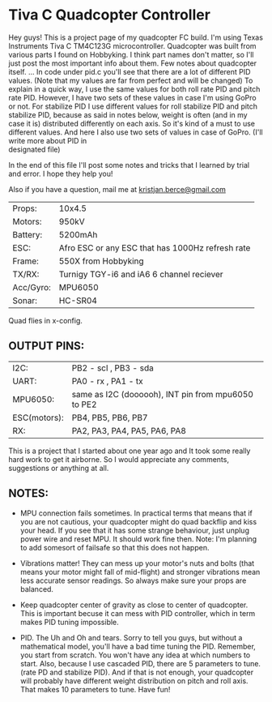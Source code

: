# Tiva C Quadcopter Controller

Hey guys!
This is a project page of my quadcopter FC build. I'm using Texas Instruments Tiva C TM4C123G microcontroller. 
Quadcopter was built from various parts I found on Hobbyking. I think part names don't matter, 
so I'll just post the most important info about them.
Few notes about quadcopter itself. 
... In code under pid.c you'll see that there are a lot of different PID values. (Note that 
    my values are far from perfect and will be changed)
    To explain in a quick way, I use the same values for both roll rate PID and pitch rate PID. However, I have two sets of these
    values in case I'm using GoPro or not. For stabilize PID I use different values for roll stabilize PID and pitch stabilize PID,
    because as said in notes below, weight is often (and in my case it is) distributed differently on each axis. So it's kind of 
    a must to use different values. And here I also use two sets of values in case of GoPro. (I'll write more about PID in        
    designated file)

In the end of this file I'll post some notes and tricks that I learned by trial and error. I hope they help you! 

Also if you have a question, mail me at kristjan.berce@gmail.com

|           |                                                   |       
| --------- | ------------------------------------------------- |  
| Props:    | 10x4.5                                            |
| Motors:   | 950kV                                             |
| Battery:  | 5200mAh                                           |
| ESC:      | Afro ESC or any ESC that has 1000Hz refresh rate  |
| Frame:    | 550X from Hobbyking                               |
| TX/RX:    | Turnigy TGY-i6 and iA6 6 channel reciever         |
| Acc/Gyro: | MPU6050                                           |
| Sonar:    | HC-SR04                                           |

Quad flies in x-config.

## OUTPUT PINS:
|              |                                                    |
| ------------ | -------------------------------------------------- |
| I2C:         | PB2 - scl , PB3 - sda                              |
| UART:        | PA0 - rx , PA1 - tx                                |
| MPU6050:     | same as I2C (doooooh), INT pin from mpu6050 to PE2 |
| ESC(motors): | PB4, PB5, PB6, PB7                                 |
| RX:          | PA2, PA3, PA4, PA5, PA6, PA8                       |

This is a project that I started about one year ago and It took some really hard work to get it airborne. 
So I would appreciate any comments, suggestions or anything at all.

## NOTES:
- MPU connection fails sometimes. In practical terms that means that if you are not cautious, your quadcopter might do quad   backflip and kiss your head. If you see that it has some strange behaviour, just unplug power wire and reset MPU. It should work fine then. Note: I'm planning to add somesort of failsafe so that this does not happen.

- Vibrations matter! They can mess up your motor's nuts and bolts (that means your motor might fall of mid-flight) and stronger vibrations mean less accurate sensor readings. So always make sure your props are balanced.

- Keep quadcopter center of gravity as close to center of quadcopter. This is important becuse it can mess with PID controller, which in term makes PID tuning impossible.

- PID. The Uh and Oh and tears. Sorry to tell you guys, but without a mathematical model, you'll have a bad time tuning the PID. Remember, you start from scratch. You won't have any idea at which numbers to start. Also, because I use cascaded PID, there are 5 parameters to tune. (rate PD and stabilize PID). And if that is not enough, your quadcopter will probably have different weight distribution on pitch and roll axis. That makes 10 parameters to tune. Have fun!

